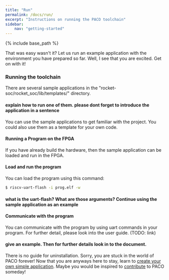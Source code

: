 ```yaml
---
title: "Run"
permalink: /docs/run/
excerpt: "Instructions on running the PACO toolchain"
sidebar: 
    nav: "getting-started"
---
```


{% include base_path %}

That was easy wasn't it? Let us run an example application with the environment you have prepared so far. Well, I see that you are excited. Get on with it!

### Running the toolchain

There are several sample applications in the "rocket-soc/rocket_soc/lib/templates/" directory. 
#### explain how to run one of them. please dont forget to introduce the application in a sentence

You can use the sample applications to get familiar with the project. You could also use them as a template for your own code. 

#### Running a Program on the FPGA

If you have already build the hardware, then the sample application can be loaded and run in the FPGA.

#### Load and run the program

You can load the program using this command:

```bash
$ riscv-uart-flash -i prog.elf -w
```

#### what is the uart-flash? What are those arguments? Continue using the sample application as an example

#### Communicate with the program

You can communicate with the program by using uart commands in your program. For further detail, please look into the user guide. (TODO: link)
#### give an example. Then for further details look in to the document.

There is no guide for uninstallation. Sorry, you are stuck in the world of PACO forever! Now that you are anyways here to stay, learn to [create your own simple application](). Maybe you would be inspired to [contribute]() to PACO someday! 
